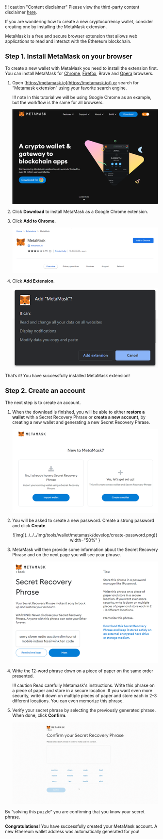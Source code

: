 !!! caution "Content disclaimer"
    Please view the third-party content disclaimer [here](https://github.com/0xPolygon/polygon-docs/blob/main/CONTENT_DISCLAIMER.md).

If you are wondering how to create a new cryptocurrency wallet, consider creating one by installing the MetaMask extension.

MetaMask is a free and secure browser extension that allows web applications to read and interact with the Ethereum blockchain.

## Step 1. Install MetaMask on your browser

To create a new wallet with MetaMask you need to install the extension first. You can install MetaMask for [Chrome](https://chrome.google.com/webstore/detail/nkbihfbeogaeaoehlefnkodbefgpgknn), [Firefox](https://addons.mozilla.org/en-US/firefox/addon/ether-metamask/), Brave and [Opera](https://addons.opera.com/en/extensions/details/metamask-10/) browsers.

1. Open [https://metamask.io](https://metamask.io/) or search for “Metamask extension” using your favorite search engine.

    !!! note
        In this tutorial we will be using Google Chrome as an example, but the workflow is the same for all browsers.

    ![img](../../../img/tools/wallet/metamask/metamask-home.png)

2. Click **Download** to install MetaMask as a Google Chrome extension.

3. Click **Add to Chrome.**

    ![img](../../../img/tools/wallet/metamask/develop/add-chrome.png)

4. Click **Add Extension**.

    ![img](../../../img/tools/wallet/metamask/develop/add-extension.png)

That’s it! You have successfully installed MetaMask extension!

## Step 2. Create an account

The next step is to create an account.

1. When the download is finished, you will be able to either **restore a wallet** with a Secret Recovery Phrase or **create a new account**, by creating a new wallet and generating a new Secret Recovery Phrase.

    ![img](../../../img/tools/wallet/metamask/develop/new-metamask.png)

2. You will be asked to create a new password. Create a strong password and click **Create**.

    <center>
    ![img](../../../img/tools/wallet/metamask/develop/create-password.png){ width="50%" }
    </center>

3. MetaMask will then provide some information about the Secret Recovery Phrase and on the next page you will see your phrase.

    ![img](../../../img/tools/wallet/metamask/develop/reveal-phrase.png)

4. Write the 12-word phrase down  on a piece of paper on the same order presented.

    !!! caution
        Read carefully Metamask's instructions. Write this phrase on a piece of paper and store in a secure location. If you want even more security, write it down on multiple pieces of paper and store each in 2–3 different locations. You can even memorize this phrase.

5. Verify your secret phrase by selecting the previously generated phrase. When done, click **Confirm**.

    ![img](../../../img/tools/wallet/metamask/develop/phrase.gif)

By “solving this puzzle” you are confirming that you know your secret phrase.

**Congratulations!** You have successfully created your MetaMask account. A new Ethereum wallet address was automatically generated for you!
